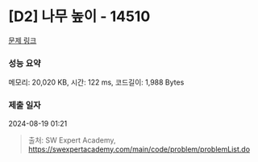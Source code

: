 # [D2] 나무 높이 - 14510 

[문제 링크](https://swexpertacademy.com/main/code/problem/problemDetail.do?contestProbId=AYFofW8qpXYDFAR4) 

### 성능 요약

메모리: 20,020 KB, 시간: 122 ms, 코드길이: 1,988 Bytes

### 제출 일자

2024-08-19 01:21



> 출처: SW Expert Academy, https://swexpertacademy.com/main/code/problem/problemList.do
